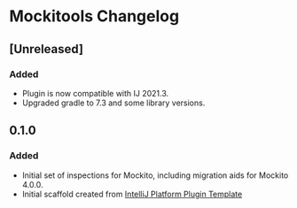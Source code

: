 <!-- Keep a Changelog guide -> https://keepachangelog.com -->

# Mockitools Changelog

## [Unreleased]
### Added
- Plugin is now compatible with IJ 2021.3.
- Upgraded gradle to 7.3 and some library versions.

## 0.1.0
### Added
- Initial set of inspections for Mockito, including migration aids for Mockito 4.0.0.
- Initial scaffold created from [IntelliJ Platform Plugin Template](https://github.com/JetBrains/intellij-platform-plugin-template)
